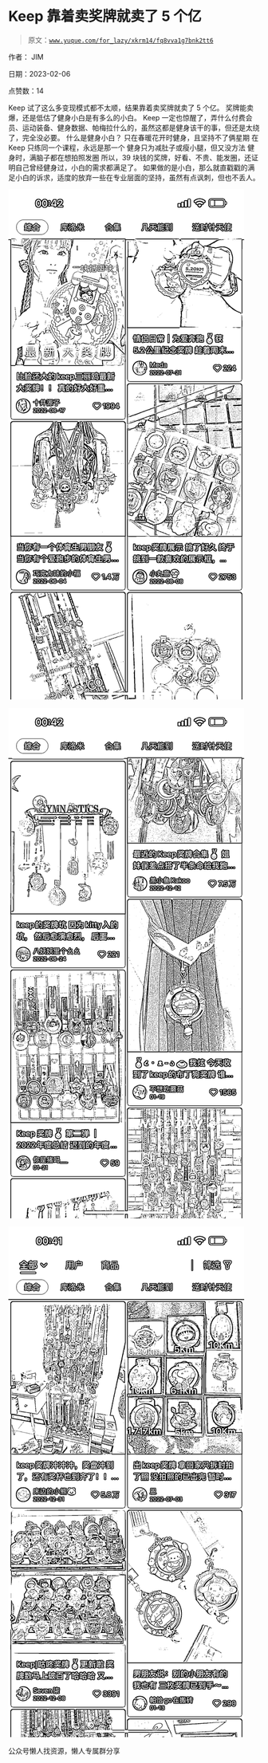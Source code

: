# Keep 靠着卖奖牌就卖了 5 个亿

> 原文：[`www.yuque.com/for_lazy/xkrm14/fq8vva1g7bnk2tt6`](https://www.yuque.com/for_lazy/xkrm14/fq8vva1g7bnk2tt6)



作者： JIM



日期：2023-02-06



点赞数：14



Keep 试了这么多变现模式都不太顺，结果靠着卖奖牌就卖了 5 个亿。 奖牌能卖爆，还是低估了健身小白是有多么的小白。 Keep 一定也惊醒了，弄什么付费会员、运动装备、健身数据、帕梅拉什么的，虽然这都是健身该干的事，但还是太绕了，完全没必要。 什么是健身小白？ 只在春暖花开时健身，且坚持不了俩星期 在 Keep 只练同一个课程，永远是那一个 健身只为减肚子或瘦小腿，但又没方法 健身时，满脑子都在想拍照发圈 所以，39 块钱的奖牌，好看、不贵、能发圈，还证明自己曾经健身过，小白的需求都满足了。 如果做的是小白，那么就直戳戳的满足小白的诉求，适度的放弃一些在专业层面的坚持，虽然有点讽刺，但也不丢人。



![](img/d025cd5f7fc53fa7ac34873c492dac6a.png)



![](img/4f4c9b1cc8c4fbaa32c11e7ee4016e5d.png)



![](img/11ab2679da2f5970914c04432d99d713.png)



公众号懒人找资源，懒人专属群分享

